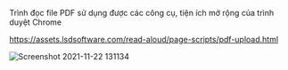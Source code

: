 Trình đọc file PDF sử dụng được các công cụ, tiện ích mở rộng của trình duyệt Chrome

https://assets.lsdsoftware.com/read-aloud/page-scripts/pdf-upload.html

![Screenshot 2021-11-22 131134](https://user-images.githubusercontent.com/69685019/142810134-129fdb1f-fa50-473c-9436-06951e67a0fa.png)

